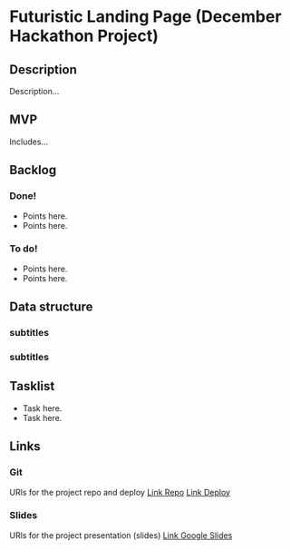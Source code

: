 # Futuristic Landing Page (December Hackathon Project)

## Description

Description...

## MVP

Includes...

## Backlog

### Done!
- Points here.
- Points here.

### To do!
- Points here.
- Points here.

## Data structure
### subtitles


### subtitles

## Tasklist
- Task here.
- Task here.

## Links

### Git
URls for the project repo and deploy
[Link Repo](https://github.com/ceciliabarudi/futuristic-landing-page.git)
[Link Deploy](https://ceciliabarudi.github.io/aha/)

### Slides
URls for the project presentation (slides)
[Link Google Slides](https://docs.google.com/presentation/d/1BfYTQzSvzdAhjkGmzUgyx-gZpnyNIDK3v0BJdlyuxTM/edit?usp=sharing)